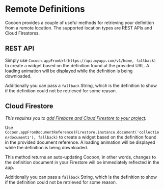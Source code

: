 # Remote Definitions

Cocoon provides a couple of useful methods for retrieving your definition from a remote location. The supported location types are REST APIs and Cloud Firestores.

## REST API

Simply use `Cocoon.appFromUrl(https://api.myapp.com/v1/home, fallback)` to create a widget based on the definition found at the provided URL. A loading animation will be displayed while the definition is being downloaded.

Additionally you can pass a `fallback` String, which is the definition to show if the definition could not be retrieved for some reason.

## Cloud Firestore

*This requires you to [add Firebase and Cloud Firestore to your project](https://firebase.google.com/docs/flutter/setup).*

Use `Cocoon.appFromDocumentReference(Firestore.instance.document('collection/document1'), fallback)` to create a widget based on the definition found in the provided document reference. A loading animation will be displayed while the definition is being downloaded.

This method returns an auto-updating Cocoon; in other words, changes to the definition document in your Firestore will be immediately reflected in the app.

Additionally you can pass a `fallback` String, which is the definition to show if the definition could not be retrieved for some reason.
